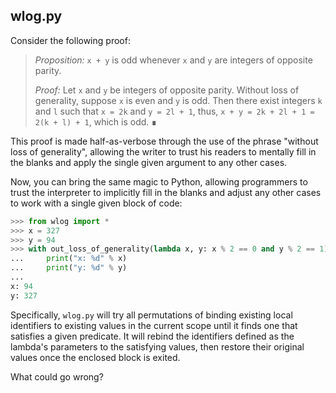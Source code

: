 ## wlog.py

Consider the following proof:

> _Proposition:_
> `x + y` is odd whenever `x` and `y` are integers of opposite parity.
>
> _Proof:_
> Let `x` and `y` be integers of opposite parity. Without loss of generality,
> suppose `x` is even and `y` is odd. Then there exist integers `k` and `l`
> such that `x = 2k` and `y = 2l + 1`, thus, `x + y = 2k + 2l + 1 = 2(k + l) + 1`,
> which is odd. ∎

This proof is made half-as-verbose through the use of the phrase "without loss
of generality", allowing the writer to trust his readers to mentally fill in
the blanks and apply the single given argument to any other cases.

Now, you can bring the same magic to Python, allowing programmers to trust the
interpreter to implicitly fill in the blanks and adjust any other cases to work
with a single given block of code:

```python
>>> from wlog import *
>>> x = 327
>>> y = 94
>>> with out_loss_of_generality(lambda x, y: x % 2 == 0 and y % 2 == 1):
...     print("x: %d" % x)
...     print("y: %d" % y)
...
x: 94
y: 327
```

Specifically, `wlog.py` will try all permutations of binding existing local identifiers to existing values in the current scope until it finds one that satisfies a given predicate. It will rebind the identifiers defined as the lambda's parameters to the satisfying values, then restore their original values once the enclosed block is exited.

What could go wrong?
